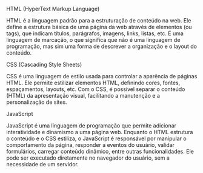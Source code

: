 HTML (HyperText Markup Language)

HTML é a linguagem padrão para a estruturação de conteúdo na web. Ele define a estrutura básica de uma página da web através de elementos (ou tags), que indicam títulos, parágrafos, imagens, links, listas, etc. É uma linguagem de marcação, o que significa que não é uma linguagem de programação, mas sim uma forma de descrever a organização e o layout do conteúdo.

CSS (Cascading Style Sheets)

CSS é uma linguagem de estilo usada para controlar a aparência de páginas HTML. Ele permite estilizar elementos HTML, definindo cores, fontes, espaçamentos, layouts, etc. Com o CSS, é possível separar o conteúdo (HTML) da apresentação visual, facilitando a manutenção e a personalização de sites.

JavaScript

JavaScript é uma linguagem de programação que permite adicionar interatividade e dinamismo a uma página web. Enquanto o HTML estrutura o conteúdo e o CSS estiliza, o JavaScript é responsável por manipular o comportamento da página, responder a eventos do usuário, validar formulários, carregar conteúdo dinâmico, entre outras funcionalidades. Ele pode ser executado diretamente no navegador do usuário, sem a necessidade de um servidor.